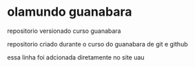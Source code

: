 # olamundo guanabara
 repositorio versionado curso guanabara

repositorio criado durante o curso do guanabara de git e github

essa linha foi adcionada diretamente no site uau
